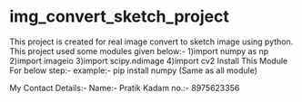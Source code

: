 # img_convert_sketch_project
This project is created for real image convert to sketch image using python.
This project used some modules given below:-
   1)import numpy as np
   2)import imageio
   3)import scipy.ndimage
   4)import cv2
Install This Module For below step:-
   example:- pip install numpy  (Same as all module)
   
   
   
   
   
   My Contact Details:-
   Name:- Pratik Kadam
   no.:- 8975623356
   
